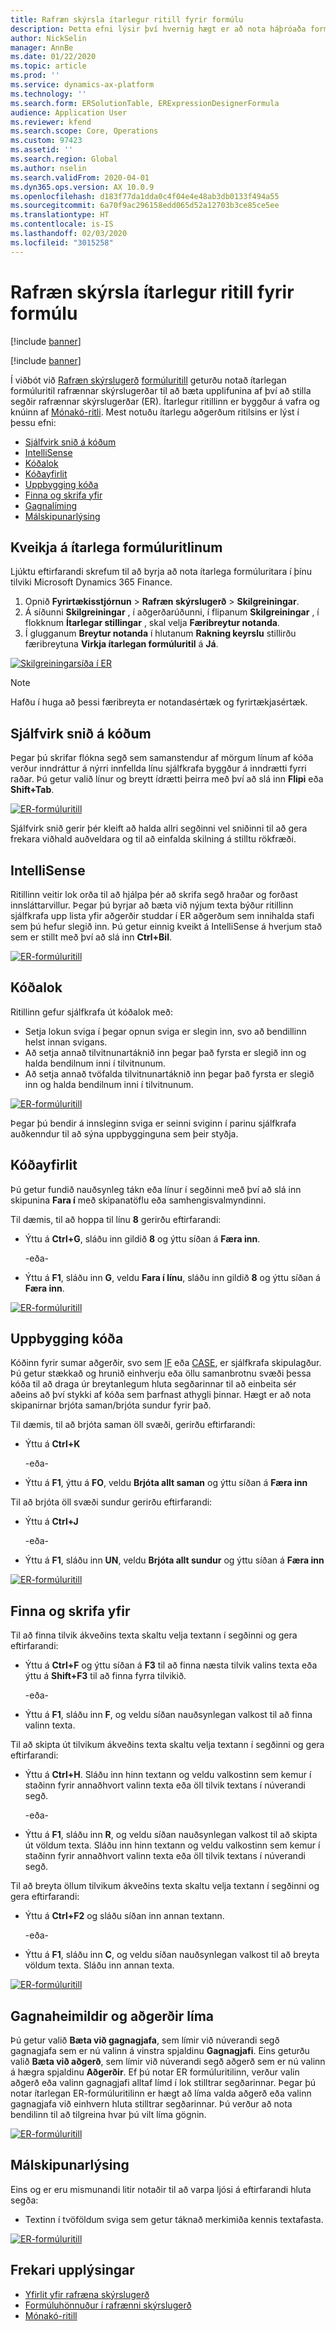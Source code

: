```yaml
---
title: Rafræn skýrsla ítarlegur ritill fyrir formúlu
description: Þetta efni lýsir því hvernig hægt er að nota háþróaða formúluritilinn til að stilla segðir í líkanavörpun rafrænnar skýrslugerðar (ER) og sniðhlutum.
author: NickSelin
manager: AnnBe
ms.date: 01/22/2020
ms.topic: article
ms.prod: ''
ms.service: dynamics-ax-platform
ms.technology: ''
ms.search.form: ERSolutionTable, ERExpressionDesignerFormula
audience: Application User
ms.reviewer: kfend
ms.search.scope: Core, Operations
ms.custom: 97423
ms.assetid: ''
ms.search.region: Global
ms.author: nselin
ms.search.validFrom: 2020-04-01
ms.dyn365.ops.version: AX 10.0.9
ms.openlocfilehash: d183f77da1dda0c4f04e4e48ab3db0133f494a55
ms.sourcegitcommit: 6a70f9ac296158edd065d52a12703b3ce85ce5ee
ms.translationtype: HT
ms.contentlocale: is-IS
ms.lasthandoff: 02/03/2020
ms.locfileid: "3015258"
---
```

# <a name="electronic-reporting-advanced-formula-editor"></a>Rafræn skýrsla ítarlegur ritill fyrir formúlu

[!include [banner](../includes/banner.md)]

[!include [banner](../includes/preview-banner.md)]

Í viðbót við [Rafræn skýrslugerð](general-electronic-reporting.md) [formúluritill](general-electronic-reporting-formula-designer.md) geturðu notað ítarlegan formúluritil rafrænnar skýrslugerðar til að bæta upplifunina af því að stilla segðir rafrænnar skýrslugerðar (ER). Ítarlegur ritillinn er byggður á vafra og knúinn af [Mónakó-ritli](https://microsoft.github.io/monaco-editor). Mest notuðu ítarlegu aðgerðum ritilsins er lýst í þessu efni:

- [Sjálfvirk snið á kóðum](#Autoformatting)
- [IntelliSense](#IntelliSense)
- [Kóðalok](#CodeCompletion)
- [Kóðayfirlit](#CodeNavigation)
- [Uppbygging kóða](#CodeStructuring)
- [Finna og skrifa yfir](#FindAndReplace)
- [Gagnalíming](#DataPasting)
- [Málskipunarlýsing](#SyntaxColorization)

## <a name="ActivateAdvEditor">Kveikja á ítarlega formúluritlinum</a>

Ljúktu eftirfarandi skrefum til að byrja að nota ítarlega formúluritara í þínu tilviki Microsoft Dynamics 365 Finance.

1.  Opnið **Fyrirtækisstjórnun** \> **Rafræn skýrslugerð** \> **Skilgreiningar**.
2.  Á síðunni **Skilgreiningar** , í aðgerðarúðunni, í flipanum **Skilgreiningar** , í flokknum **Ítarlegar stillingar** , skal velja **Færibreytur notanda**.
3.  Í glugganum **Breytur notanda** í hlutanum **Rakning keyrslu** stillirðu færibreytuna **Virkja ítarlegan formúluritil** á **Já**.

[![Skilgreiningarsíða í ER](./media/ER-AdvEditor-Activate.png)](./media/ER-AdvEditor-Activate.png)

> [!NOTE]
> Hafðu í huga að þessi færibreyta er notandasértæk og fyrirtækjasértæk.

## <a name="Autoformatting">Sjálfvirk snið á kóðum</a>

Þegar þú skrifar flókna segð sem samanstendur af mörgum línum af kóða verður inndráttur á nýrri innfellda línu sjálfkrafa byggður á inndrætti fyrri raðar. Þú getur valið línur og breytt ídrætti þeirra með því að slá inn **Flipi** eða **Shift+Tab**.

[![ER-formúluritill](./media/ER-AdvEditor-Indentation.gif)](./media/ER-AdvEditor-Indentation.gif)

Sjálfvirk snið gerir þér kleift að halda allri segðinni vel sniðinni til að gera frekara viðhald auðveldara og til að einfalda skilning á stilltu rökfræði.

## <a name="IntelliSense">IntelliSense</a>

Ritillinn veitir lok orða til að hjálpa þér að skrifa segð hraðar og forðast innsláttarvillur. Þegar þú byrjar að bæta við nýjum texta býður ritillinn sjálfkrafa upp lista yfir aðgerðir studdar í ER aðgerðum sem innihalda stafi sem þú hefur slegið inn. Þú getur einnig kveikt á IntelliSense á hverjum stað sem er stillt með því að slá inn **Ctrl+Bil**.

[![ER-formúluritill](./media/ER-AdvEditor-Intelisense.gif)](./media/ER-AdvEditor-Intelisense.gif)

## <a name="CodeCompletion">Kóðalok</a>

Ritillinn gefur sjálfkrafa út kóðalok með:

- Setja lokun sviga í þegar opnun sviga er slegin inn, svo að bendillinn helst innan svigans.
- Að setja annað tilvitnunartáknið inn þegar það fyrsta er slegið inn og halda bendilnum inni í tilvitnunum.
- Að setja annað tvöfalda tilvitnunartáknið inn þegar það fyrsta er slegið inn og halda bendilnum inni í tilvitnunum.

[![ER-formúluritill](./media/ER-AdvEditor-CodeCompletion.gif)](./media/ER-AdvEditor-CodeCompletion.gif)

Þegar þú bendir á innsleginn sviga er seinni sviginn í parinu sjálfkrafa auðkenndur til að sýna uppbygginguna sem þeir styðja.

## <a name="CodeNavigation">Kóðayfirlit</a>

Þú getur fundið nauðsynleg tákn eða línur í segðinni með því að slá inn skipunina **Fara í** með skipanatöflu eða samhengisvalmyndinni.

Til dæmis, til að hoppa til línu **8** gerirðu eftirfarandi:

- Ýttu á **Ctrl+G**, sláðu inn gildið **8** og ýttu síðan á **Færa inn**.

  -eða-

- Ýttu á **F1**, sláðu inn **G**, veldu **Fara í línu**, sláðu inn gildið **8** og ýttu síðan á **Færa inn**.

[![ER-formúluritill](./media/ER-AdvEditor-Goto.gif)](./media/ER-AdvEditor-Goto.gif)

## <a name="CodeStructuring">Uppbygging kóða</a>

Kóðinn fyrir sumar aðgerðir, svo sem [IF](er-functions-logical-if.md) eða [CASE](er-functions-logical-case.md), er sjálfkrafa skipulagður. Þú getur stækkað og hrunið einhverju eða öllu samanbrotnu svæði þessa kóða til að draga úr breytanlegum hluta segðarinnar til að einbeita sér aðeins að því stykki af kóða sem þarfnast athygli þinnar. Hægt er að nota skipanirnar brjóta saman/brjóta sundur fyrir það.

Til dæmis, til að brjóta saman öll svæði, gerirðu eftirfarandi:

- Ýttu á **Ctrl+K**

  -eða-

- Ýttu á **F1**, ýttu á **FO**, veldu **Brjóta allt saman** og ýttu síðan á **Færa inn**

Til að brjóta öll svæði sundur gerirðu eftirfarandi:

- Ýttu á **Ctrl+J**

  -eða-
  
- Ýttu á **F1**, sláðu inn **UN**, veldu **Brjóta allt sundur** og ýttu síðan á **Færa inn**

[![ER-formúluritill](./media/ER-AdvEditor-ToggleFold.gif)](./media/ER-AdvEditor-ToggleFold.gif)

## <a name="FindAndReplace">Finna og skrifa yfir</a>

Til að finna tilvik ákveðins texta skaltu velja textann í segðinni og gera eftirfarandi:

- Ýttu á **Ctrl+F** og ýttu síðan á **F3** til að finna næsta tilvik valins texta eða ýttu á **Shift+F3** til að finna fyrra tilvikið.

  -eða-
  
- Ýttu á **F1**, sláðu inn **F**, og veldu síðan nauðsynlegan valkost til að finna valinn texta.

Til að skipta út tilvikum ákveðins texta skaltu velja textann í segðinni og gera eftirfarandi:

- Ýttu á **Ctrl+H**. Sláðu inn hinn textann og veldu valkostinn sem kemur í staðinn fyrir annaðhvort valinn texta eða öll tilvik textans í núverandi segð.

  -eða-
  
- Ýttu á **F1**, sláðu inn **R**, og veldu síðan nauðsynlegan valkost til að skipta út völdum texta. Sláðu inn hinn textann og veldu valkostinn sem kemur í staðinn fyrir annaðhvort valinn texta eða öll tilvik textans í núverandi segð.

Til að breyta öllum tilvikum ákveðins texta skaltu velja textann í segðinni og gera eftirfarandi:

- Ýttu á **Ctrl+F2** og sláðu síðan inn annan textann.

  -eða-
  
- Ýttu á **F1**, sláðu inn **C**, og veldu síðan nauðsynlegan valkost til að breyta völdum texta. Sláðu inn annan texta.

[![ER-formúluritill](./media/ER-AdvEditor-Find.gif)](./media/ER-AdvEditor-Find.gif)

## <a name="DataPasting">Gagnaheimildir og aðgerðir líma</a>

Þú getur valið **Bæta við gagnagjafa**, sem límir við núverandi segð gagnagjafa sem er nú valinn á vinstra spjaldinu **Gagnagjafi**. Eins geturðu valið **Bæta við aðgerð**, sem límir við núverandi segð aðgerð sem er nú valinn á hægra spjaldinu **Aðgerðir**. Ef þú notar ER formúluritilinn, verður valin aðgerð eða valinn gagnagjafi alltaf límd í lok stilltrar segðarinnar. Þegar þú notar ítarlegan ER-formúluritilinn er hægt að líma valda aðgerð eða valinn gagnagjafa við einhvern hluta stilltrar segðarinnar. Þú verður að nota bendilinn til að tilgreina hvar þú vilt líma gögnin.

[![ER-formúluritill](./media/ER-AdvEditor-PasteValue.gif)](./media/ER-AdvEditor-PasteValue.gif)

## <a name="SyntaxColorization">Málskipunarlýsing</a>

Eins og er eru mismunandi litir notaðir til að varpa ljósi á eftirfarandi hluta segða:

- Textinn í tvöföldum sviga sem getur táknað merkimiða kennis textafasta.

[![ER-formúluritill](./media/ER-AdvEditor-SyntaxColorization.png)](./media/ER-AdvEditor-SyntaxColorization.png)

## <a name="additional-resources"></a>Frekari upplýsingar

- [Yfirlit yfir rafræna skýrslugerð](general-electronic-reporting.md)
- [Formúluhönnuður í rafrænni skýrslugerð](general-electronic-reporting-formula-designer.md)
- [Mónakó-ritill](https://microsoft.github.io/monaco-editor)
